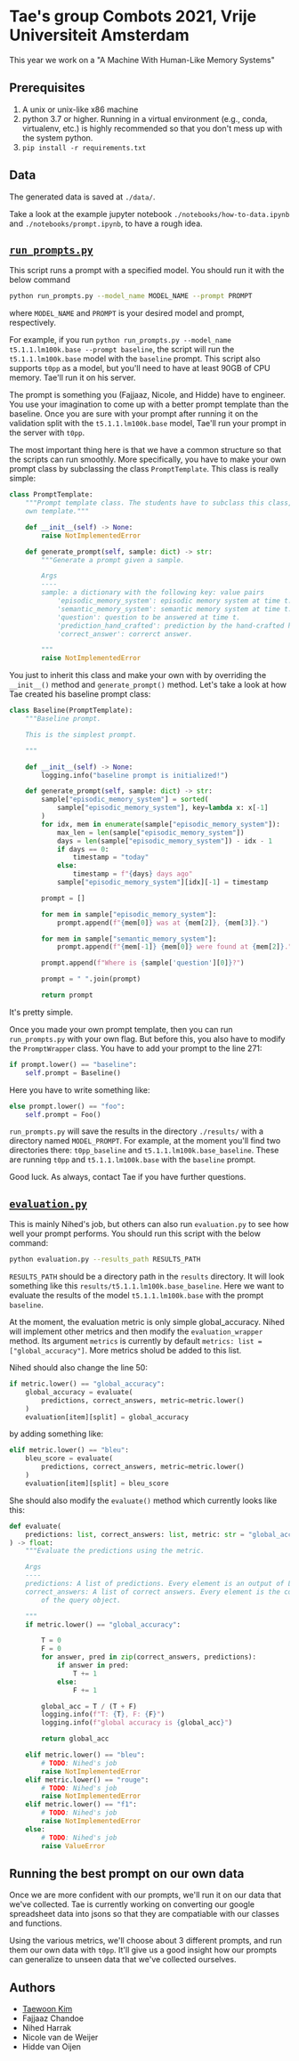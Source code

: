 # Tae's group Combots 2021, Vrije Universiteit Amsterdam

This year we work on a "A Machine With Human-Like Memory Systems"

## Prerequisites

1. A unix or unix-like x86 machine
1. python 3.7 or higher. Running in a virtual environment (e.g., conda, virtualenv, etc.) is highly recommended so that you don't mess up with the system python.
1. `pip install -r requirements.txt`

## Data

The generated data is saved at `./data/`.

Take a look at the example jupyter notebook `./notebooks/how-to-data.ipynb` and `./notebooks/prompt.ipynb`, to have a rough idea.

## [`run_prompts.py`](./run_prompts.py)

This script runs a prompt with a specified model. You should run it with the below command

```sh
python run_prompts.py --model_name MODEL_NAME --prompt PROMPT
```

where `MODEL_NAME` and `PROMPT` is your desired model and prompt, respectively.

For example, if you run `python run_prompts.py --model_name t5.1.1.lm100k.base --prompt baseline`, the script will run the `t5.1.1.lm100k.base` model with the `baseline` prompt. This script also supports `t0pp` as a model, but you'll need to have at least 90GB of CPU memory. Tae'll run it on his server.

The prompt is something you (Fajjaaz, Nicole, and Hidde) have to engineer. You use your imagination to come up with a better prompt template than the baseline. Once you are sure with your prompt after running it on the validation split with the `t5.1.1.lm100k.base` model, Tae'll run your prompt in the server with `t0pp`.

The most important thing here is that we have a common structure so that the scripts can run smoothly. More specifically, you have to make your own prompt class by subclassing the class `PromptTemplate`. This class is really simple:

```python
class PromptTemplate:
    """Prompt template class. The students have to subclass this class, and make their
    own template."""

    def __init__(self) -> None:
        raise NotImplementedError

    def generate_prompt(self, sample: dict) -> str:
        """Generate a prompt given a sample.

        Args
        ----
        sample: a dictionary with the following key: value pairs
            'episodic_memory_system': episodic memory system at time t.
            'semantic_memory_system': semantic memory system at time t.
            'question': question to be answered at time t.
            'prediction_hand_crafted': prediction by the hand-crafted heuristics.
            'correct_answer': correrct answer.

        """
        raise NotImplementedError
```

You just to inherit this class and make your own with by overriding the `__init__()` method and `generate_prompt()` method. Let's take a look at how Tae created his baseline prompt class:

```python
class Baseline(PromptTemplate):
    """Baseline prompt.

    This is the simplest prompt.

    """

    def __init__(self) -> None:
        logging.info("baseline prompt is initialized!")

    def generate_prompt(self, sample: dict) -> str:
        sample["episodic_memory_system"] = sorted(
            sample["episodic_memory_system"], key=lambda x: x[-1]
        )
        for idx, mem in enumerate(sample["episodic_memory_system"]):
            max_len = len(sample["episodic_memory_system"])
            days = len(sample["episodic_memory_system"]) - idx - 1
            if days == 0:
                timestamp = "today"
            else:
                timestamp = f"{days} days ago"
            sample["episodic_memory_system"][idx][-1] = timestamp

        prompt = []

        for mem in sample["episodic_memory_system"]:
            prompt.append(f"{mem[0]} was at {mem[2]}, {mem[3]}.")

        for mem in sample["semantic_memory_system"]:
            prompt.append(f"{mem[-1]} {mem[0]} were found at {mem[2]}.")

        prompt.append(f"Where is {sample['question'][0]}?")

        prompt = " ".join(prompt)

        return prompt
```

It's pretty simple.

Once you made your own prompt template, then you can run `run_prompts.py` with your own flag. But before this, you also have to modify the `PromptWrapper` class. You have to add your prompt to the line 271:

```python
if prompt.lower() == "baseline":
    self.prompt = Baseline()
```

Here you have to write something like:

```python
else prompt.lower() == "foo":
    self.prompt = Foo()
```

`run_prompts.py` will save the results in the directory `./results/` with a directory named `MODEL_PROMPT`. For example, at the moment you'll find two directories there: `t0pp_baseline` and `t5.1.1.lm100k.base_baseline`. These are running `t0pp` and `t5.1.1.lm100k.base` with the `baseline` prompt.

Good luck. As always, contact Tae if you have further questions.

## [`evaluation.py`](./evaluation.py)

This is mainly Nihed's job, but others can also run `evaluation.py` to see how well your prompt performs. You should run this script with the below command:

```sh
python evaluation.py --results_path RESULTS_PATH
```

`RESULTS_PATH` should be a directory path in the `results` directory. It will look something like this `results/t5.1.1.lm100k.base_baseline`. Here we want to evaluate the results of the model `t5.1.1.lm100k.base` with the prompt `baseline`.

At the moment, the evaluation metric is only simple global_accuracy. Nihed will implement other metrics and then modify the `evaluation_wrapper` method. Its argument `metrics` is currently by default `metrics: list = ["global_accuracy"]`. More metrics sholud be added to this list.

Nihed should also change the line 50:

```python
if metric.lower() == "global_accuracy":
    global_accuracy = evaluate(
        predictions, correct_answers, metric=metric.lower()
    )
    evaluation[item][split] = global_accuracy
```

by adding something like:

```python
elif metric.lower() == "bleu":
    bleu_score = evaluate(
        predictions, correct_answers, metric=metric.lower()
    )
    evaluation[item][split] = bleu_score
```

She should also modify the `evaluate()` method which currently looks like this:

```python
def evaluate(
    predictions: list, correct_answers: list, metric: str = "global_accuracy"
) -> float:
    """Evaluate the predictions using the metric.

    Args
    ----
    predictions: A list of predictions. Every element is an output of LM.
    correct_answers: A list of correct answers. Every element is the correct location
        of the query object.

    """
    if metric.lower() == "global_accuracy":

        T = 0
        F = 0
        for answer, pred in zip(correct_answers, predictions):
            if answer in pred:
                T += 1
            else:
                F += 1

        global_acc = T / (T + F)
        logging.info(f"T: {T}, F: {F}")
        logging.info(f"global accuracy is {global_acc}")

        return global_acc

    elif metric.lower() == "bleu":
        # TODO: Nihed's job
        raise NotImplementedError
    elif metric.lower() == "rouge":
        # TODO: Nihed's job
        raise NotImplementedError
    elif metric.lower() == "f1":
        # TODO: Nihed's job
        raise NotImplementedError
    else:
        # TODO: Nihed's job
        raise ValueError
```

## Running the best prompt on our own data

Once we are more confident with our prompts, we'll run it on our data that we've collected.
Tae is currently working on converting our google spreadsheet data into jsons so that they are compatiable with our classes and functions.

Using the various metrics, we'll choose about 3 different prompts, and run them our own data with `t0pp`. It'll give us a good insight how our prompts can generalize to unseen data that we've collected ourselves.

## Authors

- [Taewoon Kim](https://taewoonkim.com/)
- Fajjaaz Chandoe
- Nihed Harrak
- Nicole van de Weijer
- Hidde van Oijen

